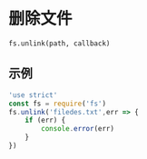 # 删除文件
```
fs.unlink(path, callback) 
```

## 示例
```js
'use strict'
const fs = require('fs')
fs.unlink('filedes.txt',err => {
    if (err) {
        console.error(err)
    }
})
```
